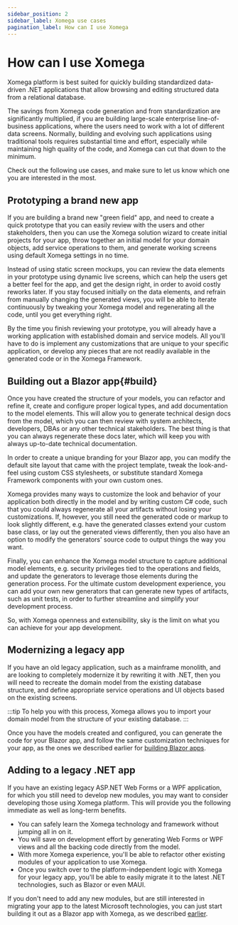 ```yaml
---
sidebar_position: 2
sidebar_label: Xomega use cases
pagination_label: How can I use Xomega
---
```


# How can I use Xomega

Xomega platform is best suited for quickly building standardized data-driven .NET applications that allow browsing and editing structured data from a relational database.

The savings from Xomega code generation and from standardization are significantly multiplied, if you are building large-scale enterprise line-of-business applications, where the users need to work with a lot of different data screens. Normally, building and evolving such applications using traditional tools requires substantial time and effort, especially while maintaining high quality of the code, and Xomega can cut that down to the minimum.

Check out the following use cases, and make sure to let us know which one you are interested in the most. 

## Prototyping a brand new app

If you are building a brand new "green field" app, and need to create a quick prototype that you can easily review with the users and other stakeholders, then you can use the Xomega solution wizard to create initial projects for your app, throw together an initial model for your domain objects, add service operations to them, and generate working screens using default Xomega settings in no time.

Instead of using static screen mockups, you can review the data elements in your prototype using dynamic live screens, which can help the users get a better feel for the app, and get the design right, in order to avoid costly reworks later. If you stay focused initially on the data elements, and refrain from manually changing the generated views, you will be able to iterate continuously by tweaking your Xomega model and regenerating all the code, until you get everything right.

By the time you finish reviewing your prototype, you will already have a working application with established domain and service models. All you'll have to do is implement any customizations that are unique to your specific application, or develop any pieces that are not readily available in the generated code or in the Xomega Framework.

## Building out a Blazor app{#build}

Once you have created the structure of your models, you can refactor and refine it, create and configure proper logical types, and add documentation to the model elements. This will allow you to generate technical design docs from the model, which you can then review with system architects, developers, DBAs or any other technical stakeholders. The best thing is that you can always regenerate these docs later, which will keep you with always up-to-date technical documentation.

In order to create a unique branding for your Blazor app, you can modify the default site layout that came with the project template, tweak the look-and-feel using custom CSS stylesheets, or substitute standard Xomega Framework components with your own custom ones.

Xomega provides many ways to customize the look and behavior of your application both directly in the model and by writing custom C# code, such that you could always regenerate all your artifacts without losing your customizations. If, however, you still need the generated code or markup to look slightly different, e.g. have the generated classes extend your custom base class, or lay out the generated views differently, then you also have an option to modify the generators' source code to output things the way you want.

Finally, you can enhance the Xomega model structure to capture additional model elements, e.g. security privileges tied to the operations and fields, and update the generators to leverage those elements during the generation process. For the ultimate custom development experience, you can add your own new generators that can generate new types of artifacts, such as unit tests, in order to further streamline and simplify your development process.

So, with Xomega openness and extensibility, sky is the limit on what you can achieve for your app development.

## Modernizing a legacy app

If you have an old legacy application, such as a mainframe monolith, and are looking to completely modernize it by rewriting it with .NET, then you will need to recreate the domain model from the existing database structure, and define appropriate service operations and UI objects based on the existing screens.

:::tip
To help you with this process, Xomega allows you to import your domain model from the structure of your existing database.
:::

Once you have the models created and configured, you can generate the code for your Blazor app, and follow the same customization techniques for your app, as the ones we described earlier for [building Blazor apps](#build).

## Adding to a legacy .NET app

If you have an existing legacy ASP.NET Web Forms or a WPF application, for which you still need to develop new modules, you may want to consider developing those using Xomega platform. This will provide you the following immediate as well as long-term benefits.
- You can safely learn the Xomega technology and framework without jumping all in on it.
- You will save on development effort by generating Web Forms or WPF views and all the backing code directly from the model.
- With more Xomega experience, you'll be able to refactor other existing modules of your application to use Xomega.
- Once you switch over to the platform-independent logic with Xomega for your legacy app, you'll be able to easily migrate it to the latest .NET technologies, such as Blazor or even MAUI.

If you don't need to add any new modules, but are still interested in migrating your app to the latest Microsoft technologies, you can just start building it out as a Blazor app with Xomega, as we described [earlier](#build).
